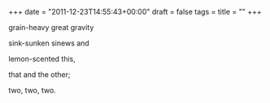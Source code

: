 +++
date = "2011-12-23T14:55:43+00:00"
draft = false
tags = 
title = ""
+++
<p>grain-heavy great gravity</p>&#13;
<p>sink-sunken sinews and</p>&#13;
<p>lemon-scented this, </p>&#13;
<p>that and the other;</p>&#13;
<p>two, two, two.</p> 